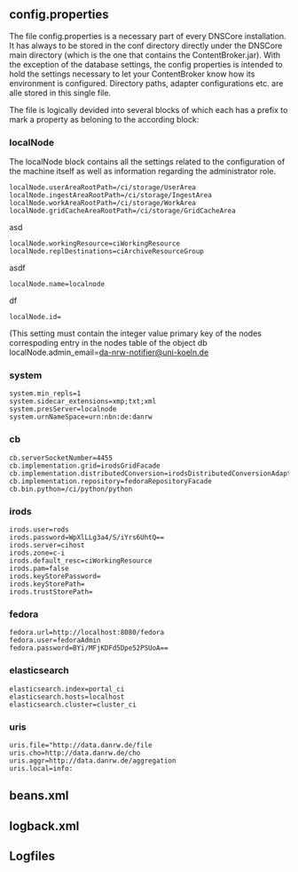 ## config.properties

The file config.properties is a necessary part of every DNSCore installation. It has always to be stored
in the conf directory directly under the DNSCore main directory (which is the one that contains the ContentBroker.jar).
With the exception of the database settings, the config properties is intended to hold the settings necessary to
let your ContentBroker know how its environment is configured. Directory paths, adapter configurations etc. are alle stored in this single file.

The file is logically devided into several blocks of which each has a prefix to mark a property as beloning to the
according block:

### localNode

The localNode block contains all the settings related to the configuration of the machine itself as well as information
regarding the administrator role.

    localNode.userAreaRootPath=/ci/storage/UserArea
    localNode.ingestAreaRootPath=/ci/storage/IngestArea
    localNode.workAreaRootPath=/ci/storage/WorkArea
    localNode.gridCacheAreaRootPath=/ci/storage/GridCacheArea
    
asd
    
    localNode.workingResource=ciWorkingResource
    localNode.replDestinations=ciArchiveResourceGroup
   
asdf 
    
    localNode.name=localnode

df

    localNode.id= 
    
(This setting must contain the integer value primary key of the nodes correspoding entry in the nodes table of the object db 
    localNode.admin_email=da-nrw-notifier@uni-koeln.de

### system

    system.min_repls=1
    system.sidecar_extensions=xmp;txt;xml
    system.presServer=localnode
    system.urnNameSpace=urn:nbn:de:danrw

### cb

    cb.serverSocketNumber=4455
    cb.implementation.grid=irodsGridFacade
    cb.implementation.distributedConversion=irodsDistributedConversionAdapter
    cb.implementation.repository=fedoraRepositoryFacade
    cb.bin.python=/ci/python/python

### irods

    irods.user=rods
    irods.password=WpXlLLg3a4/S/iYrs6UhtQ== 
    irods.server=cihost
    irods.zone=c-i
    irods.default_resc=ciWorkingResource
    irods.pam=false 
    irods.keyStorePassword=
    irods.keyStorePath=
    irods.trustStorePath=

### fedora

    fedora.url=http://localhost:8080/fedora
    fedora.user=fedoraAdmin
    fedora.password=BYi/MFjKDFd5Dpe52PSUoA==

### elasticsearch 

    elasticsearch.index=portal_ci
    elasticsearch.hosts=localhost
    elasticsearch.cluster=cluster_ci

### uris

    uris.file="http://data.danrw.de/file
    uris.cho=http://data.danrw.de/cho
    uris.aggr=http://data.danrw.de/aggregation
    uris.local=info:


## beans.xml

## logback.xml

## Logfiles
